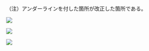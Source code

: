 （注）アンダーラインを付した箇所が改正した箇所である。

![](https://www.nta.go.jp/tmp/51a6a020-7d56-452d-af12-409be33131e4/images/6525667f3ec0df4104e5b9e8a67b39abb0880ef312a4859cae367f666a27bce0.jpg)

![](https://www.nta.go.jp/tmp/51a6a020-7d56-452d-af12-409be33131e4/images/a735ea5a567429ddb0597831483eef81c72dc944cdb4cc0352ea96c7178b6e5c.jpg)

![](https://www.nta.go.jp/tmp/51a6a020-7d56-452d-af12-409be33131e4/images/86bcb783cb7fd6cd1f5f43072c01f3d2008e03f215ac94a5dadbf2a30f005bcc.jpg)